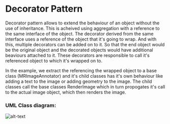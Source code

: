﻿# Decorator Pattern

Decorator pattern allows to extend the behaviour of an object without the use of inheritance. This is acheived using aggregation with a reference to the same interface of the object.
The decorator derived from the same interface uses a reference of the object that it's going to wrap. And with this, multiple decorators can be added on to it. So that the end object would be the original object and the decorated objects would have additional beaviours attached to it.
These decorators are responsible to call it's referenced object to which it's wrapped on to.

In the example, we extract the referencing the wrapped object to a base class (MRImageAnnotator) and it's child classes has it's own behaviour like adding a text to the image or adding geometry to the image.
The child classes call the base classes RenderImage which in turn propogates it's call to the actual image object, which then renders the image.

### UML Class diagram:

![alt-text](https://github.com/gautamvr/DesignPatterns/blob/main/Creational_Patterns/DecoratorPattern/DecoratorPatternUML.PNG)
